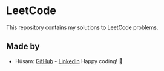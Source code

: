 # LeetCode

This repository contains my solutions to LeetCode problems.

 ## Made by 
 - Hüsam: [GitHub](https://github.com/MrhNabil) - [LinkedIn](https://www.linkedin.com/in/rakib-hossain-nabil/)
 Happy coding! 🚀
